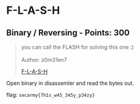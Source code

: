 # F-L-A-S-H

## Binary / Reversing - Points: 300

> you can call the FLASH for solving this one :)<br><br>Author: z0m31en7
>
> [F-L-A-S-H](F-L-A-S-H)
>

Open binary in disassemler and read the bytes out.

flag: `secarmy{7h1s_w45_345y_p34zy}`